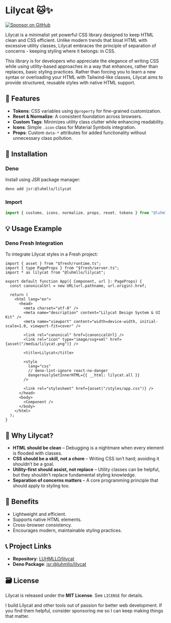 # Lilycat 🐱✨

[![Sponsor on GitHub](https://img.shields.io/badge/sponsor-💖-ff69b4?style=flat-square)](https://github.com/sponsors/LUHMLLO)

Lilycat is a minimalist yet powerful CSS library designed to keep HTML clean and CSS efficient. Unlike modern trends that bloat HTML with excessive utility classes, Lilycat embraces the principle of separation of concerns - keeping styling where it belongs: in CSS.

This library is for developers who appreciate the elegance of writing CSS while using utility-based approaches in a way that enhances, rather than replaces, basic styling practices. Rather than forcing you to learn a new syntax or overloading your HTML with Tailwind-like classes, Lilycat aims to provide structured, reusable styles with native HTML support.

## 🌟 Features

- **Tokens**: CSS variables using `@property` for fine-grained customization.
- **Reset & Normalize**: A consistent foundation across browsers.
- **Custom Tags**: Minimizes utility class clutter while enhancing readability.
- **Icons**: Simple `.icon` class for Material Symbols integration.
- **Props**: Custom `data-*` attributes for added functionality without unnecessary class pollution.

## 🚀 Installation

### Deno

Install using JSR package manager:

```bash
deno add jsr:@luhmllo/lilycat
```

### Import

```typescript
import { customs, icons, normalize, props, reset, tokens } from "@luhmllo/lilycat";
```

## 💡 Usage Example

### Deno Fresh Integration

To integrate Lilycat styles in a Fresh project:

```tsx
import { asset } from "$fresh/runtime.ts";
import { type PageProps } from "$fresh/server.ts";
import * as lilycat from "@luhmllo/lilycat";

export default function App({ Component, url }: PageProps) {
  const canonicalUrl = new URL(url.pathname, url.origin).href;

  return (
    <html lang="en">
      <head>
        <meta charset="utf-8" />
        <meta name="description" content="Lilycat Design System & UI Kit" />
        <meta name="viewport" content="width=device-width, initial-scale=1.0, viewport-fit=cover" />

        <link rel="canonical" href={canonicalUrl} />
        <link rel="icon" type="image/svg+xml" href={asset("/media/lilycat.png")} />

        <title>Lilycat</title>

        <style
          lang="css"
          // deno-lint-ignore react-no-danger
          dangerouslySetInnerHTML={{ __html: lilycat.all }}
        />

        <link rel="stylesheet" href={asset("/styles/app.css")} />
      </head>
      <body>
        <Component />
      </body>
    </html>
  );
}
```

## 🤌 Why Lilycat?

- **HTML should be clean** – Debugging is a nightmare when every element is flooded with classes.
- **CSS should be a skill, not a chore** – Writing CSS isn’t hard; avoiding it shouldn’t be a goal.
- **Utility-first should assist, not replace** – Utility classes can be helpful, but they shouldn’t replace fundamental styling knowledge.
- **Separation of concerns matters** – A core programming principle that should apply to styling too.

## 💪 Benefits

- Lightweight and efficient.
- Supports native HTML elements.
- Cross-browser consistency.
- Encourages modern, maintainable styling practices.

## 📞 Project Links

- **Repository**: [LUHMLLO/lilycat](https://github.com/LUHMLLO/lilycat)
- **Deno Package**: [jsr:@luhmllo/lilycat](https://jsr.io/@luhmllo/lilycat)

## 🗃️ License

Lilycat is released under the **MIT License**. See `LICENSE` for details.

I build Lilycat and other tools out of passion for better web development. If you find them helpful, consider sponsoring me so I can keep making things that matter.
